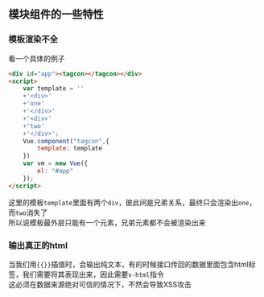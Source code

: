 ## 模块组件的一些特性

### 模板渲染不全

看一个具体的例子
```html
<div id="app"><tagcon></tagcon></div>
<script>
	var template = ''
	+'<div>'
	+'one'
	+'</div>'
	+'<div>'
	+'two'
	+'</div>';
	Vue.component("tagcon",{
		template: template
	})
	var vm = new Vue({
		el: "#app"
	});
</script>
```
这里的模板`template`里面有两个`div`，彼此间是兄弟关系，最终只会渲染出`one`，而`two`消失了    
所以说模板最外层只能有一个元素，兄弟元素都不会被渲染出来

### 输出真正的html

当我们用`{{}}`插值时，会输出纯文本，有的时候接口传回的数据里面包含html标签，我们需要将其表现出来，因此需要`v-html`指令    
这必须在数据来源绝对可信的情况下，不然会导致XSS攻击